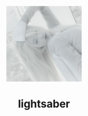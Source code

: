 <p align="center">
<img
src="./.github/pfp.jpg"
height="200"
/>
<h1 align="center">lightsaber</h1>
</p>